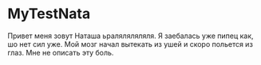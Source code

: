 # MyTestNata
Привет меня зовут Наташа ьраляляляляля.
Я заебалась уже пипец как, шо нет сил уже.
Мой мозг начал вытекать из ушей и скоро польется из глаз.
Мне не описать эту боль. 
